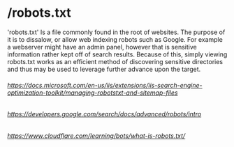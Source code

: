 # /robots.txt

'robots.txt' Is a file commonly found in the root of websites. The purpose of it is to dissalow, or allow web indexing robots such as Google. For example a webserver might have an admin panel, however that is sensitive information rather kept off of search results. Because of this, simply viewing robots.txt works as an efficient method of discovering sensitive directories and thus may be used to leverage further advance upon the target. 


###### https://docs.microsoft.com/en-us/iis/extensions/iis-search-engine-optimization-toolkit/managing-robotstxt-and-sitemap-files
###### https://developers.google.com/search/docs/advanced/robots/intro
###### https://www.cloudflare.com/learning/bots/what-is-robots.txt/
